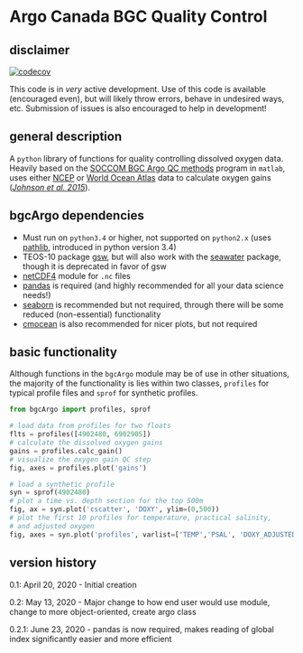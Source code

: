 # Argo Canada BGC Quality Control

## disclaimer

[![codecov](https://codecov.io/gh/ArgoCanada/BGC-QC/branch/master/graph/badge.svg)](https://codecov.io/gh/ArgoCanada/BGC-QC)

This code is in _very_ active development. Use of this code is available (encouraged even), but will likely throw errors, behave in undesired ways, etc. Submission of issues is also encouraged to help in development!

## general description

A `python` library of functions for quality controlling dissolved oxygen data.
Heavily based on the [SOCCOM BGC Argo QC methods](https://github.com/SOCCOM-BGCArgo/ARGO_PROCESSING)
program in `matlab`, uses either
[NCEP](https://psl.noaa.gov/data/gridded/data.ncep.reanalysis.html)
or [World Ocean Atlas](https://www.nodc.noaa.gov/OC5/woa18/) data to
calculate oxygen gains
([*Johnson et al. 2015*](https://doi.org/10.1175/JTECH-D-15-0101.1)).

## bgcArgo dependencies

- Must run on `python3.4` or higher, not supported on `python2.x` (uses [pathlib](https://docs.python.org/3/library/pathlib.html), introduced in python version 3.4)
- TEOS-10 package [gsw](https://teos-10.github.io/GSW-Python/), but will also work with the [seawater](https://pypi.org/project/seawater/) package, though it is deprecated in favor of gsw
- [netCDF4](https://pypi.org/project/netCDF4/) module for `.nc` files
- [pandas](https://pandas.pydata.org/) is required (and highly recommended for all your data science needs!)
- [seaborn](https://seaborn.pydata.org/) is recommended but not required, through there will be some reduced (non-essential) functionality
- [cmocean](https://matplotlib.org/cmocean/) is also recommended for nicer plots, but not required

## basic functionality

Although functions in the `bgcArgo` module may be of use in other situations, the majority of the functionality is lies within two classes, `profiles` for typical profile files and `sprof` for synthetic profiles.

```python
from bgcArgo import profiles, sprof

# load data from profiles for two floats
flts = profiles([4902480, 6902905])
# calculate the dissolved oxygen gains
gains = profiles.calc_gain()
# visualize the oxygen gain QC step
fig, axes = profiles.plot('gains')

# load a synthetic profile
syn = sprof(4902480)
# plot a time vs. depth section for the top 500m
fig, ax = syn.plot('cscatter', 'DOXY', ylim=(0,500))
# plot the first 10 profiles for temperature, practical salinity,
# and adjusted oxygen
fig, axes = syn.plot('profiles', varlist=['TEMP','PSAL', 'DOXY_ADJUSTED'], Nprof=10)
```

## version history

0.1: April 20, 2020 - Initial creation

0.2: May 13, 2020 - Major change to how end user would use module, change to more object-oriented, create argo class

0.2.1: June 23, 2020 - pandas is now required, makes reading of global index significantly easier and more efficient
